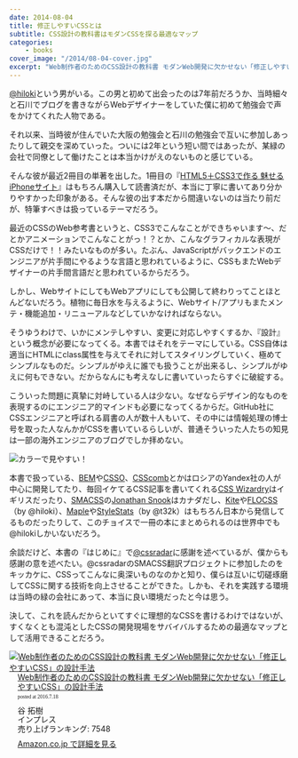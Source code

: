 ```yaml
---
date: 2014-08-04
title: 修正しやすいCSSとは
subtitle: CSS設計の教科書はモダンCSSを探る最適なマップ
categories: 
    - books
cover_image: "/2014/08-04-cover.jpg"
excerpt: "Web制作者のためのCSS設計の教科書 モダンWeb開発に欠かせない「修正しやすいCSS」の設計手法"
---
```


[@hiloki](https://twitter.com/hiloki)という男がいる。この男と初めて出会ったのは7年前だろうか、当時細々と石川でブログを書きながらWebデザイナーをしていた僕に初めて勉強会で声をかけてくれた人物である。

それ以来、当時彼が住んでいた大阪の勉強会と石川の勉強会で互いに参加しあったりして親交を深めていった。ついには2年という短い間ではあったが、某緑の会社で同僚として働けたことは本当かけがえのないものと感じている。

そんな彼が最近2冊目の単著を出した。1冊目の『[HTML5＋CSS3で作る 魅せるiPhoneサイト](https://www.amazon.co.jp/dp/4899772750/?tag=warikiru-22)』はもちろん購入して読書済だが、本当に丁寧に書いてあり分かりやすかった印象がある。そんな彼の出す本だから間違いないのは当たり前だが、特筆すべきは扱っているテーマだろう。

最近のCSSのWeb参考書というと、CSS3でこんなことができちゃいます〜、だとかアニメーションでこんなことがっ！？とか、こんなグラフィカルな表現がCSSだけで！！みたいなものが多い。たぶん、JavaScriptがバックエンドのエンジニアが片手間にやるような言語と思われているように、CSSもまたWebデザイナーの片手間言語だと思われているからだろう。

しかし、WebサイトにしてもWebアプリにしても公開して終わりってことほとんどないだろう。植物に毎日水を与えるように、Webサイト/アプリもまたメンテ・機能追加・リニューアルなどしていかなければならない。

そうゆうわけで、いかにメンテしやすい、変更に対応しやすくするか、『設計』という概念が必要になってくる。本書ではそれをテーマにしている。CSS自体は適当にHTMLにclass属性を与えてそれに対してスタイリングしていく、極めてシンプルなものだ。シンプルがゆえに誰でも扱うことが出来るし、シンプルがゆえに何もできない。だからなんにも考えなしに書いていったらすぐに破綻する。

こういった問題に真摯に対峙している人は少ない。なぜならデザイン的なものを表現するのにエンジニア的マインドも必要になってくるからだ。GitHub社にCSSエンジニアと呼ばれる肩書の人が数十人もいて、その中には情報処理の博士号を取った人なんかがCSSを書いているらしいが、普通そういった人たちの知見は一部の海外エンジニアのブログでしか拝めない。

![カラーで見やすい！](/mol/images/2014/08-04-fig01.jpg)

本書で扱っている、[BEM](http://bem.info/)や[CSSO](http://css.github.io/csso/)、[CSScomb](http://csscomb.com/)とかはロシアのYandex社の人が中心に開発してたり、毎回イケてるCSS記事を書いてくれる[CSS Wizardry](http://csswizardry.com/)はイギリスだったり、[SMACSS](https://smacss.com/ja)の[Jonathan Snook](http://snook.ca/)はカナダだし、[Kite](https://github.com/hiloki/kitecss)や[FLOCSS](https://github.com/hiloki/flocss)（by @hiloki）、[Maple](https://github.com/t32k/maple)や[StyleStats](https://github.com/t32k/stylestats)（by @t32k）はもちろん日本から発信してるものだったりして、このチョイスで一冊の本にまとめられるのは世界中でも@hilokiしかいないだろう。

余談だけど、本書の『はじめに』で[@cssradar](https://twitter.com/cssradar)に感謝を述べているが、僕からも感謝の意を述べたい。@cssradarのSMACSS翻訳プロジェクトに参加したのをキッカケに、CSSってこんなに奥深いものなのかと知り、僕らは互いに切磋琢磨してCSSに関する技術を向上させることができた。しかも、それを実践する環境は当時の緑の会社にあって、本当に良い環境だったと今は思う。

決して、これを読んだからといてすぐに理想的なCSSを書けるわけではないが、すくなくとも混沌としたCSSの開発現場をサバイバルするための最適なマップとして活用できることだろう。

<div class="azlink-box"><div class="azlink-image" style="float:left"><a href="http://www.amazon.co.jp/exec/obidos/ASIN/B00M0ESXUI/warikiru-22/ref=nosim/" name="azlinklink" target="_blank" rel="nofollow"><img src="https://images-na.ssl-images-amazon.com/images/I/51nSEOKWSrL._SL160_.jpg" alt="Web制作者のためのCSS設計の教科書 モダンWeb開発に欠かせない「修正しやすいCSS」の設計手法" style="border:none" /></a></div><div class="azlink-info" style="float:left;margin-left:15px;line-height:120%"><div class="azlink-name" style="margin-bottom:10px;line-height:120%"><a href="http://www.amazon.co.jp/exec/obidos/ASIN/B00M0ESXUI/warikiru-22/ref=nosim/" name="azlinklink" target="_blank" rel="nofollow">Web制作者のためのCSS設計の教科書 モダンWeb開発に欠かせない「修正しやすいCSS」の設計手法</a><div class="azlink-powered-date" style="font-size:7pt;margin-top:5px;font-family:verdana;line-height:120%">posted at 2016.7.18</div></div><div class="azlink-detail">谷 拓樹<br />インプレス<br />売り上げランキング: 7548<br /></div><div class="azlink-review" style="margin-top:10px;margin-bottom:10px"></div><div class="azlink-link" style="margin-top:5px"><a href="http://www.amazon.co.jp/exec/obidos/ASIN/B00M0ESXUI/warikiru-22/ref=nosim/" target="_blank" rel="nofollow">Amazon.co.jp で詳細を見る</a></div></div><div class="azlink-footer" style="clear:left"></div></div>
